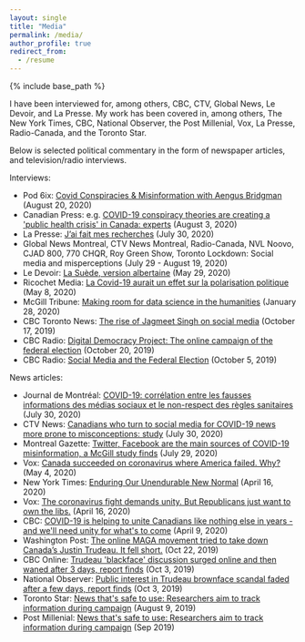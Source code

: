 ```yaml
---
layout: single
title: "Media"
permalink: /media/
author_profile: true
redirect_from:
  - /resume
---
```


{% include base_path %}

I have been interviewed for, among others, CBC, CTV, Global News, Le Devoir, and La Presse. My work has been covered in, among others, The New York Times, CBC, National Observer, the Post Millenial, Vox, La Presse, Radio-Canada, and the Toronto Star.

Below is selected political commentary in the form of newspaper articles, and television/radio interviews.

Interviews:
* Pod 6ix: [Covid Conspiracies & Misinformation with Aengus Bridgman](https://pod6ix.com/covid-conspiracies-misinfo-with-aengus-bridgman-lockdown-toronto-ep-12/) (August 20, 2020)
* Canadian Press: e.g. [COVID-19 conspiracy theories are creating a 'public health crisis' in Canada: experts](https://nationalpost.com/news/canada/covid-19-conspiracies-creating-a-public-health-crisis-in-canada-experts-sa) (August 3, 2020)
* La Presse: [J’ai fait mes recherches](https://www.lapresse.ca/actualites/2020-07-30/j-ai-fait-mes-recherches.php) (July 30, 2020)
* Global News Montreal, CTV News Montreal, Radio-Canada, NVL Noovo, CJAD 800, 770 CHQR, Roy Green Show, Toronto Lockdown: Social media and misperceptions (July 29 - August 19, 2020)
* Le Devoir: [La Suède, version albertaine](https://www.ledevoir.com/politique/canada/579798/la-suede-version-albertaine) (May 29, 2020)
* Ricochet Media: [La Covid-19 aurait un effet sur la polarisation politique](https://ricochet.media/fr/3088/la-covid-19-aurait-un-effet-sur-la-polarisation-politique) (May 8, 2020)
* McGill Tribune: [Making room for data science in the humanities](https://www.mcgilltribune.com/private/making-room-for-data-science-in-the-humanities-280120/?fbclid=IwAR3jcKYgnA-UAwItDpg9hO5fVpvsYzewckVnwKvUOYV0C-p4RIr1TCPRy2g) (January 28, 2020)
* CBC Toronto News: [The rise of Jagmeet Singh on social media](https://www.cbc.ca/player/news/canada/toronto) (October 17, 2019)
* CBC Radio: [Digital Democracy Project: The online campaign of the federal election](https://betalisten.cbc.ca/listen/live-radio/1-78-all-in-a-weekend/clip/15742134-digital-democracy-project-the-online-campaign-of-the-federal-election) (October 20, 2019)
* CBC Radio: [Social Media and the Federal Election](https://www.cbc.ca/listen/live-radio/1-78-all-in-a-weekend/clip/15739794-social-media-and-the-federal-election) (October 5, 2019)

News articles:
* Journal de Montréal: [COVID-19: corrélation entre les fausses informations des médias sociaux et le non-respect des règles sanitaires](https://www.journaldemontreal.com/2020/07/29/covid-19--correlation-entre-les-fausses-informations-des-medias-sociaux-et-le-non-respect-des-regles-sanitaires) (July 30, 2020)
* CTV News: [Canadians who turn to social media for COVID-19 news more prone to misconceptions: study](https://montreal.ctvnews.ca/canadians-who-turn-to-social-media-for-covid-19-news-more-prone-to-misconceptions-study-1.5043823) (July 30, 2020)
* Montreal Gazette: [Twitter, Facebook are the main sources of COVID-19 misinformation, a McGill study finds](https://montrealgazette.com/news/local-news/twitter-facebook-are-the-main-sources-of-covid-19-misinformation-a-mcgill-study-finds/wcm/229a5fe0-a31f-48f7-a23f-ea89f95fc5cb/) (July 29, 2020)
* Vox: [Canada succeeded on coronavirus where America failed. Why?](https://www.vox.com/2020/5/4/21242750/coronavirus-covid-19-united-states-canada-trump-trudeau) (May 4, 2020)
* New York Times: [Enduring Our Unendurable New Normal](https://messaging-custom-newsletters.nytimes.com/template/oakv2?uri=nyt://newsletter/f05a021b-53c5-40d3-859e-2c06b6f9523d&productCode=INT&te=1&nl=the-interpreter&emc=edit_int_20200417) (April 16, 2020)
* Vox: [The coronavirus fight demands unity. But Republicans just want to own the libs.](https://www.vox.com/policy-and-politics/2020/4/16/21223600/hyper-partisanship-republicans-coronavirus-trump-hopkins) (April 16, 2020)
* CBC: [COVID-19 is helping to unite Canadians like nothing else in years - and we'll need unity for what's to come](https://www.cbc.ca/news/canada/opinion-partisanship-covid-19-government-response-1.5525186) (April 9, 2020)
* Washington Post: [The online MAGA movement tried to take down Canada’s Justin Trudeau. It fell short.](https://www.washingtonpost.com/politics/the-online-maga-movement-tried-to-take-down-canadas-justin-trudeau-it-fell-short/2019/10/22/0e01e282-f1ef-11e9-89eb-ec56cd414732_story.html) (Oct 22, 2019)
* CBC Online: [Trudeau 'blackface' discussion surged online and then waned after 3 days, report finds](https://www.cbc.ca/news/technology/trudeau-blackface-discussion-online-1.5306563) (Oct 3, 2019)
* National Observer: [Public interest in Trudeau brownface scandal faded after a few days, report finds](https://www.nationalobserver.com/2019/10/03/news/public-interest-trudeau-brownface-scandal-faded-after-few-days-report-finds) (Oct 3, 2019)
* Toronto Star: [News that's safe to use: Researchers aim to track information during campaign](https://www.cbc.ca/news/technology/digital-democracy-project-disinformation-canada-election-1.5239296) (August 9, 2019)
* Post Millenial: [News that's safe to use: Researchers aim to track information during campaign](https://www.thepostmillennial.com/mainstream-media-main-sources-misinformation-report/) (Sep 2019)
<!--

-->
